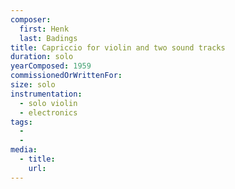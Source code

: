 ```yaml
---
composer:
  first: Henk
  last: Badings
title: Capriccio for violin and two sound tracks
duration: solo
yearComposed: 1959
commissionedOrWrittenFor:
size: solo
instrumentation:
  - solo violin
  - electronics
tags:
  -
  -
media:
  - title:
    url:
---
```

